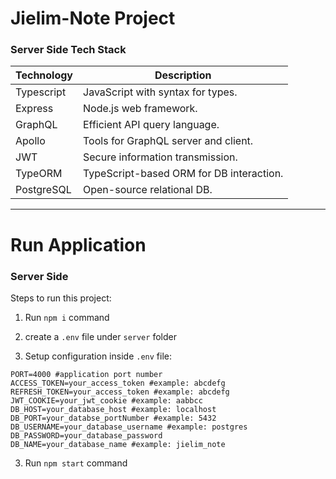 # Jielim-Note Project

### Server Side Tech Stack

| Technology  | Description                               |
|-------------|-------------------------------------------|
| Typescript  | JavaScript with syntax for types.           |
| Express     | Node.js web framework.   |
| GraphQL     | Efficient API query language.              |
| Apollo      | Tools for GraphQL server and client.      |
| JWT         | Secure information transmission.          |
| TypeORM     | TypeScript-based ORM for DB interaction. |
| PostgreSQL  | Open-source relational DB. |


---

# Run Application

### Server Side

Steps to run this project:

1. Run `npm i` command

2. create a `.env` file under `server` folder

3. Setup configuration inside `.env` file:

```env
PORT=4000 #application port number
ACCESS_TOKEN=your_access_token #example: abcdefg
REFRESH_TOKEN=your_access_token #example: abcdefg
JWT_COOKIE=your_jwt_cookie #example: aabbcc
DB_HOST=your_database_host #example: localhost
DB_PORT=your_databse_portNumber #example: 5432
DB_USERNAME=your_database_username #example: postgres
DB_PASSWORD=your_database_password
DB_NAME=your_database_name #example: jielim_note
```

3. Run `npm start` command
